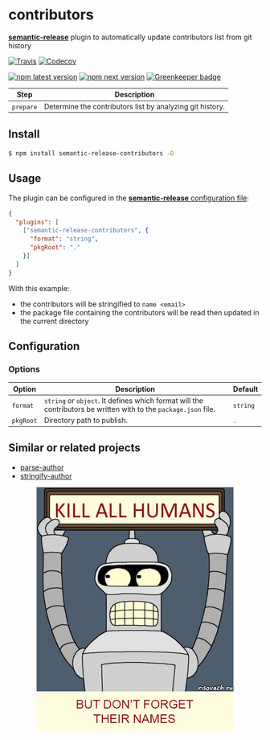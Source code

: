 # **contributors**

[**semantic-release**](https://github.com/semantic-release/semantic-release) plugin to automatically update contributors list from git history

[![Travis](https://img.shields.io/travis/flo-sch/semantic-release-contributors.svg)](https://travis-ci.org/flo-sch/semantic-release-contributors)
[![Codecov](https://img.shields.io/codecov/c/github/flo-sch/semantic-release-contributors.svg)](https://codecov.io/gh/flo-sch/semantic-release-contributors)

[![npm latest version](https://img.shields.io/npm/v/flo-sch/semantic-release-contributors/latest.svg)](https://www.npmjs.com/package/flo-sch/semantic-release-contributors)
[![npm next version](https://img.shields.io/npm/v/flo-sch/semantic-release-contributors/next.svg)](https://www.npmjs.com/package/flo-sch/semantic-release-contributors) [![Greenkeeper badge](https://badges.greenkeeper.io/flo-sch/semantic-release-contributors.svg)](https://greenkeeper.io/)

| Step      | Description                                               |
|-----------|-----------------------------------------------------------|
| `prepare` | Determine the contributors list by analyzing git history. |

## Install

```bash
$ npm install semantic-release-contributors -D
```

## Usage

The plugin can be configured in the [**semantic-release** configuration file](https://github.com/semantic-release/semantic-release/blob/master/docs/usage/configuration.md#configuration):

```json
{
  "plugins": [
    ["semantic-release-contributors", {
      "format": "string",
      "pkgRoot": "."
    }]
  ]
}
```

With this example:
- the contributors will be stringified to `name <email>`
- the package file containing the contributors will be read then updated in the current directory

## Configuration

### Options

| Option    | Description                                                                                                     | Default  |
|-----------|-----------------------------------------------------------------------------------------------------------------|----------|
| `format`  | `string` or `object`. It defines which format will the contributors be written with to the `package.json` file. | `string` |
| `pkgRoot` | Directory path to publish.                                                                                      | `.` |

## Similar or related projects

- [parse-author](https://www.npmjs.com/package/parse-author)
- [stringify-author](https://www.npmjs.com/package/stringify-author)

<p align="center">
  <img alt="Kill all humans" src="media/bender-with-memory.jpg">
</p>
